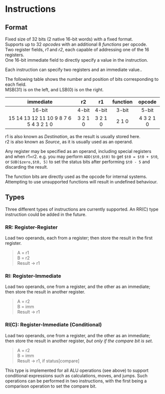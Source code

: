 # Instructions

## Format
Fixed size of 32 bits (2 native 16-bit words) with a fixed format.  
Supports up to 32 *opcodes* with an additional 8 *functions* per opcode.  
Two register fields, *r1* and *r2*, each capable of addressing one of the 16 registers.  
One 16-bit immediate field to directly specify a value in the instruction.  

Each instruction can specify two registers and an immediate value..

The following table shows the number and position of bits corresponding to each field.  
MSB(31) is on the left, and LSB(0) is on the right.

| immediate                             | r2      | r1      | function | opcode    |
|:-------------------------------------:|:-------:|:-------:|:--------:|:---------:|
| 16-bit                                | 4-bit   | 4-bit   | 3-bit    | 5-bit     |
| 15 14 13 12 11 10 9 8 7 6 5 4 3 2 1 0 | 3 2 1 0 | 3 2 1 0 | 2 1 0 | 4 3 2 1 0 |

r1 is also known as *Destination*, as the result is usually stored here.  
r2 is also known as *Source*, as it is usually used as an operand.

Any register may be specified as an operand, including special registers and when r1=r2.
e.g. you may perform `ADD($t0,$t0)` to get `$t0 = $t0 + $t0`, or `SUB($zero,$t0, 5)` to set the status bits after performing `$t0 - 5` and discarding the result.

The function bits are directly used as the opcode for internal systems.  
Attempting to use unsupported functions will result in undefined behaviour.

## Types
Three different types of instructions are currently supported.
An RR(C) type instruction could be added in the future.

### RR: Register-Register
Load two operands, each from a register; then store the result in the first register.

>A = r1  
>B = r2  
>Result -> r1

### RI: Register-Immediate
Load two operands, one from a register, and the other as an immediate; then store the result in another register.

>A = r2  
>B = imm  
>Result -> r1

### RI(C): Register-Immediate (Conditional)
Load two operands, one from a register, and the other as an immediate; then store the result in another register, *but only if the compare bit is set*.

>A = r2  
>B = imm  
>Result -> r1, if status[compare]

This type is implemented for all ALU operations (see above) to support conditional expressions such as calculations, moves, and jumps. Such operations can be performed in two instructions, with the first being a comparison operation to set the compare bit.
